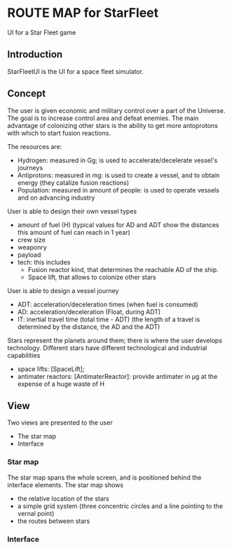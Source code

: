 # ROUTE MAP for StarFleet
UI for a Star Fleet game

## Introduction

StarFleetUI is the UI for a space fleet simulator.

## Concept

The user is given economic and military control over a part of the Universe. The goal is to increase control area and defeat enemies. The main advantage of colonizing other stars is the ability to get more antoprotons with which to start fusion reactions.

The resources are:
* Hydrogen: measured in Gg; is used to accelerate/decelerate vessel's journeys
* Antiprotons: measured in mg: is used to create a vessel, and to obtain energy (they catalize fusion reactions)
* Population: measured in amount of people: is used to operate vessels and on advancing industry

User is able to design their own vessel types
* amount of fuel (H) (typical values for AD and ADT show the distances this amount of fuel can reach in 1 year)
* crew size
* weaponry
* payload
* tech: this includes 
  * Fusion reactor kind, that determines the reachable AD of the ship.
  * Space lift, that allows to colonize other stars

User is able to design a vessel journey
* ADT: acceleration/deceleration times (when fuel is consumed)
* AD: acceleration/deceleration (Float, during ADT)
* IT: inertial travel time (total time - ADT) (the length of a travel is determined by the distance, the AD and the ADT)

Stars represent the planets around them; there is where the user develops technology. Different stars have different technological and industrial capabilities
* space lifts: [SpaceLift];
* antimater reactors: [AntimaterReactor]: provide antimater in µg at the expense of a huge waste of H

## View

Two views are presented to the user
* The star map
* Interface

### Star map

The star map spans the whole screen, and is positioned behind the interface elements.
The star map shows
* the relative location of the stars
* a simple grid system (three concentric circles and a line pointing to the vernal point)
* the routes between stars

### Interface